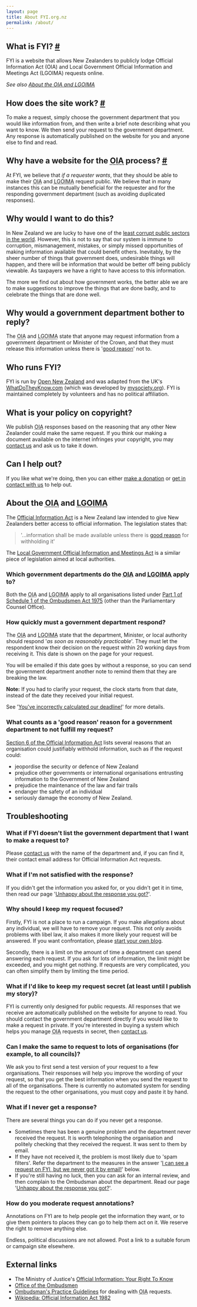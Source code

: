 ```yaml
---
layout: page
title: About FYI.org.nz
permalink: /about/
---
```


## <a name="what_is" />What is FYI? [#](#what_is)

FYI is a website that allows New Zealanders to publicly lodge Official Information Act (OIA) and Local Government Official Information and Meetings Act (LGOIMA) requests online.

_See also [About the OIA and LGOIMA](#about-the-oia-and-lgoima)_

## <a name="how_does_it_work" /> How does the site work? [#](#how_does_it_work)

To make a request, simply choose the government department that you would like information from, and then write a brief note describing what you want to know. We then send your request to the government department. Any response is automatically published on the website for you and anyone else to find and read.

## <a name="why_fyi" /> Why have a website for the <acronym title="Official Information Act">OIA</acronym> process? [#](#why_fyi)

At FYI, we believe that _if a requester wants_, that they should be able to make their <acronym title="Official Information Act">OIA</acronym> and <acronym title="Local Government Official Information and Meetings Act">LGOIMA</acronym> request public. We believe that in many instances this can be mutually beneficial for the requester and for the responding government department (such as avoiding duplicated responses).

## Why would I want to do this?

In New Zealand we are lucky to have one of the [least corrupt public sectors in the world](http://www.transparency.org/policy_research/surveys_indices/cpi/2009 "Transparency International's Corruption Perceptions Index 2009"). However, this is not to say that our system is immune to corruption, mismanagement, mistakes, or simply missed opportunities of making information available that could benefit others. Inevitably, by the sheer number of things that government does, undesirable things will happen, and there will be information that would be better off being publicly viewable. As taxpayers we have a right to have access to this information.

The more we find out about how government works, the better able we are to make suggestions to improve the things that are done badly, and to celebrate the things that are done well.

## Why would a government department bother to reply?

The <acronym title="Official Information Act">OIA</acronym> and <acronym title="Local Government Official Information and Meetings Act">LGOIMA</acronym> state that anyone may request information from a government department or Minister of the Crown, and that they must release this information unless there is '[good reason](#good-reason)' not to.

## Who runs FYI?

FYI is run by [Open New Zealand](http://open.org.nz/ "Open New Zealand") and was adapted from the UK's [WhatDoTheyKnow.com](http://www.whatdotheyknow.com "WhatDoTheyKnow.com") (which was developed by [mysociety.org](http://www.mysociety.org/ "mySociety")). FYI is maintained completely by volunteers and has no political affiliation.

## What is your policy on copyright?

We publish <acronym title="Official Information Act">OIA</acronym> responses based on the reasoning that any other New Zealander could make the same request. If you think our making a document available on the internet infringes your copyright, you may [contact us](http://fyi.org.nz/help/contact) and ask us to take it down.

## Can I help out?

If you like what we're doing, then you can either [make a donation](/help/credits#helpus) or [get in contact with us](http://fyi.org.nz/help/contact "Contact us") to help out.

## About the <acronym title="Official Information Act">OIA</acronym> and <acronym title="Local Government Official Information and Meetings Act">LGOIMA</acronym>

The [Official Information Act](http://www.legislation.govt.nz/act/public/1982/0156/latest/DLM64785.html "New Zealand Legislation: Official Information Act 1982") is a New Zealand law intended to give New Zealanders better access to official information. The legislation states that:

> '...information shall be made available unless there is [good reason](#good-reason) for withholding it'

The [Local Government Official Information and Meetings Act](http://www.legislation.govt.nz/act/public/1987/0174/latest/DLM122242.html) is a similar piece of legislation aimed at local authorities.

### Which government departments do the <acronym title="Official Information Act">OIA</acronym> and <acronym title="Local Government Official Information and Meetings Act">LGOIMA</acronym> apply to?

Both the <acronym title="Official Information Act">OIA</acronym> and <acronym title="Local Government Official Information and Meetings Act">LGOIMA</acronym> apply to all organisations listed under [Part 1 of Schedule 1 of the Ombudsmen Act 1975](http://www.legislation.govt.nz/act/public/1975/0009/latest/DLM431204.html#DLM431205 "New Zealand Legislation: Ombudsmen Act 1975, Part 1 of Schedule 1") (other than the Parliamentary Counsel Office).

### How quickly must a government department respond?

The <acronym title="Official Information Act">OIA</acronym> and <acronym title="Local Government Official Information and Meetings Act">LGOIMA</acronym> state that the department, Minister, or local authority should respond '_as soon as reasonably practicable_'. They must let the respondent know their decision on the request within 20 working days from receiving it. This date is shown on the page for your request.

You will be emailed if this date goes by without a response, so you can send the government department another note to remind them that they are breaking the law.

**Note:** If you had to clarify your request, the clock starts from that date, instead of the date they received your initial request.

See '[You've incorrectly calculated our deadline!](#wrong-deadline "You've incorrectly calulated our deadline")' for more details.

### <a name="good-reason"></a>What counts as a 'good reason' reason for a government department to not fulfill my request?

[Section 6 of the Official Information Act](http://www.legislation.govt.nz/act/public/1982/0156/latest/whole.html#DLM65366 "New Zealand Legislation: Official Information Act 1982, Section 6") lists several reasons that an organisation could justifiably withhold information, such as if the request could:

*   jeopordise the security or defence of New Zealand
*   prejudice other governments or international organisations entrusting information to the Government of New Zealand
*   prejudice the maintenance of the law and fair trails
*   endanger the safety of an individual
*   seriously damage the economy of New Zealand.

## Troubleshooting

### What if FYI doesn't list the government department that I want to make a request to?

Please [contact us](http://fyi.org.nz/help/contact) with the name of the department and, if you can find it, their contact email address for Official Information Act requests.

### What if I'm not satisfied with the response?

If you didn't get the information you asked for, or you didn't get it in time, then read our page '[Unhappy about the response you got?](http://fyi.org.nz/help/unhappy "Unhappy about the response you got?")'.

### Why should I keep my request focused?

Firstly, FYI is not a place to run a campaign. If you make allegations about any individual, we will have to remove your request. This not only avoids problems with libel law, it also makes it more likely your request will be answered. If you want confrontation, please [start your own blog](http://wordpress.com/ "Wordpress").

Secondly, there is a limit on the amount of time a department can spend answering each request. If you ask for lots of information, the limit might be exceeded, and you might get nothing. If requests are very complicated, you can often simplify them by limiting the time period.

### What if I'd like to keep my request secret (at least until I publish my story)?

FYI is currently only designed for public requests. All responses that we receive are automatically published on the website for anyone to read. You should contact the government department directly if you would like to make a request in private. If you're interested in buying a system which helps you manage <acronym title="Official Information Act">OIA</acronym> requests in secret, then [contact us](http://fyi.org.nz/help/contact).

### Can I make the same to request to lots of organisations (for example, to all councils)?

We ask you to first send a test version of your request to a few organisations. Their responses will help you improve the wording of your request, so that you get the best information when you send the request to all of the organisations. There is currently no automated system for sending the request to the other organisations, you must copy and paste it by hand.

### What if I never get a response?

There are several things you can do if you never get a response.

*   Sometimes there has been a genuine problem and the department never received the request. It is worth telephoning the organisation and politely checking that they received the request. It was sent to them by email.
*   If they have not received it, the problem is most likely due to 'spam filters'. Refer the department to the measures in the answer '[I can see a request on FYI, but we never got it by email!](#never-got-email "I can see a request on FYI, but we never got it by email!")' below.
*   If you're still having no luck, then you can ask for an internal review, and then complain to the Ombudsman about the department. Read our page '[Unhappy about the response you got?](http://fyi.org.nz/help/unhappy "Unhappy about the response you got?")'.

### How do you moderate request annotations?

Annotations on FYI are to help people get the information they want, or to give them pointers to places they can go to help them act on it. We reserve the right to remove anything else.

Endless, political discussions are not allowed. Post a link to a suitable forum or campaign site elsewhere.

## External links

*   The Ministry of Justice's [Official Information: Your Right To Know](http://www.justice.govt.nz/publications/global-publications/o/official-information-your-right-to-know)
*   [Office of the Ombudsmen](http://www.ombudsmen.govt.nz/)
*   [Ombudsman's Practice Guidelines](http://www.ombudsman.parliament.nz/ckeditor_assets/attachments/73/8-3.pdf) for dealing with <acronym title="Official Information Act">OIA</acronym> requests.
*   [Wikipedia: Official Information Act 1982](http://en.wikipedia.org/wiki/Official_Information_Act_1982)
